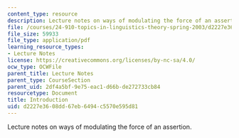 ```yaml
---
content_type: resource
description: Lecture notes on ways of modulating the force of an assertion.
file: /courses/24-910-topics-in-linguistics-theory-spring-2003/d2227e3608dd67eb6494c5570e595d81_1_introduction.pdf
file_size: 59933
file_type: application/pdf
learning_resource_types:
- Lecture Notes
license: https://creativecommons.org/licenses/by-nc-sa/4.0/
ocw_type: OCWFile
parent_title: Lecture Notes
parent_type: CourseSection
parent_uid: 2df4a5bf-9e75-eac1-d66b-de272733cb84
resourcetype: Document
title: Introduction
uid: d2227e36-08dd-67eb-6494-c5570e595d81
---
```

Lecture notes on ways of modulating the force of an assertion.